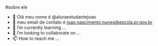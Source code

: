 #sobre ele
- 👋 Olá meu nome é @aluraestudantejoao
- 👀 meu email de contato é joao.nascimento.nunes@escola.pr.gov.br
- 🌱 I’m currently learning ...
- 💞️ I’m looking to collaborate on ...
- 📫 How to reach me ...

<!---
aluraestudantejooao/aluraestudantejooao is a ✨ special ✨ repository because its `README.md` (this file) appears on your GitHub profile.
You can click the Preview link to take a look at your changes.
--->
